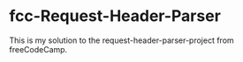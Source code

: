 # fcc-Request-Header-Parser
This is my solution to the request-header-parser-project from freeCodeCamp. 
